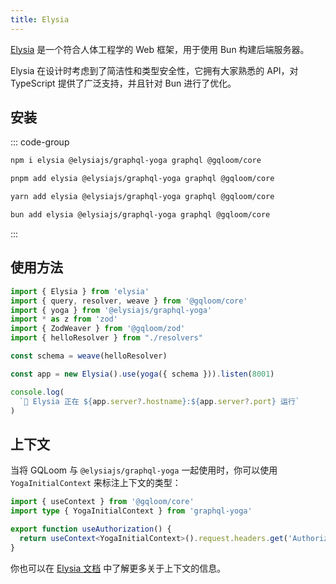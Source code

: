 ```yaml
---
title: Elysia
---
```


[Elysia](https://elysiajs.com/) 是一个符合人体工程学的 Web 框架，用于使用 Bun 构建后端服务器。

Elysia 在设计时考虑到了简洁性和类型安全性，它拥有大家熟悉的 API，对 TypeScript 提供了广泛支持，并且针对 Bun 进行了优化。

## 安装

::: code-group
```sh [npm]
npm i elysia @elysiajs/graphql-yoga graphql @gqloom/core
```
```sh [pnpm]
pnpm add elysia @elysiajs/graphql-yoga graphql @gqloom/core
```
```sh [yarn]
yarn add elysia @elysiajs/graphql-yoga graphql @gqloom/core
```
```sh [bun]
bun add elysia @elysiajs/graphql-yoga graphql @gqloom/core
```
:::

## 使用方法

```ts
import { Elysia } from 'elysia'
import { query, resolver, weave } from '@gqloom/core'
import { yoga } from '@elysiajs/graphql-yoga'
import * as z from 'zod'
import { ZodWeaver } from '@gqloom/zod'
import { helloResolver } from "./resolvers"

const schema = weave(helloResolver)

const app = new Elysia().use(yoga({ schema })).listen(8001)

console.log(
  `🦊 Elysia 正在 ${app.server?.hostname}:${app.server?.port} 运行`
)
```

## 上下文

当将 GQLoom 与 `@elysiajs/graphql-yoga` 一起使用时，你可以使用 `YogaInitialContext` 来标注上下文的类型：

```ts
import { useContext } from '@gqloom/core'
import type { YogaInitialContext } from 'graphql-yoga'

export function useAuthorization() {
  return useContext<YogaInitialContext>().request.headers.get('Authorization')
}
```

你也可以在 [Elysia 文档](https://elysiajs.com/plugins/graphql-yoga.html) 中了解更多关于上下文的信息。